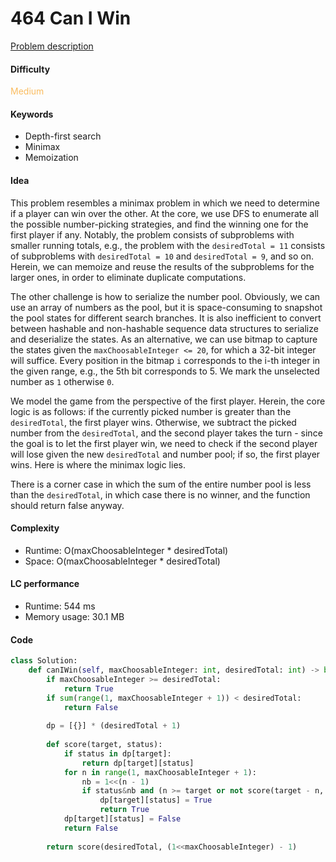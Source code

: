 464 Can I Win
=======================
[Problem description](https://leetcode.com/problems/predict-the-winner/)

#### Difficulty
<span style="color:#FABC60">Medium</span>

#### Keywords
- Depth-first search
- Minimax
- Memoization
  
#### Idea
This problem resembles a minimax problem in which we need to determine if a player can win over the other. At the core, we use DFS to enumerate all the possible number-picking strategies, and find the winning one for the first player if any. Notably, the problem consists of subproblems with smaller running totals, e.g., the problem with the `desiredTotal = 11` consists of subproblems with `desiredTotal = 10` and `desiredTotal = 9`, and so on. Herein, we can memoize and reuse the results of the subproblems for the larger ones, in order to eliminate duplicate computations. 

The other challenge is how to serialize the number pool. Obviously, we can use an array of numbers as the pool, but it is space-consuming to snapshot the pool states for different search branches. It is also inefficient to convert between hashable and non-hashable sequence data structures to serialize and deserialize the states. As an alternative, we can use bitmap to capture the states given the `maxChoosableInteger <= 20`, for which a 32-bit integer will suffice. Every position in the bitmap `i` corresponds to the i-th integer in the given range, e.g., the 5th bit corresponds to 5. We mark the unselected number as `1` otherwise `0`. 

We model the game from the perspective of the first player. Herein, the core logic is as follows: if the currently picked number is greater than the `desiredTotal`, the first player wins. Otherwise, we subtract the picked number from the `desiredTotal`, and the second player takes the turn - since the goal is to let the first player win, we need to check if the second player will lose given the new `desiredTotal` and number pool; if so, the first player wins. Here is where the minimax logic lies.

There is a corner case in which the sum of the entire number pool is less than the `desiredTotal`, in which case there is no winner, and the function should return false anyway. 


#### Complexity
- Runtime: O(maxChoosableInteger * desiredTotal)
- Space: O(maxChoosableInteger * desiredTotal)
  
#### LC performance
- Runtime: 544 ms
- Memory usage: 30.1 MB

#### Code
```python
class Solution:
    def canIWin(self, maxChoosableInteger: int, desiredTotal: int) -> bool:
        if maxChoosableInteger >= desiredTotal:
            return True
        if sum(range(1, maxChoosableInteger + 1)) < desiredTotal:
            return False
        
        dp = [{}] * (desiredTotal + 1)
        
        def score(target, status):
            if status in dp[target]:
                return dp[target][status]
            for n in range(1, maxChoosableInteger + 1):
                nb = 1<<(n - 1)
                if status&nb and (n >= target or not score(target - n, status^nb)):
                    dp[target][status] = True
                    return True
            dp[target][status] = False
            return False
        
        return score(desiredTotal, (1<<maxChoosableInteger) - 1)
```